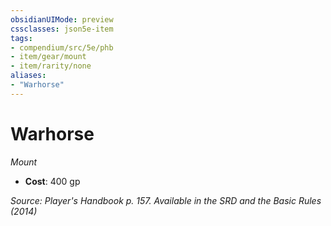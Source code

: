 ```yaml
---
obsidianUIMode: preview
cssclasses: json5e-item
tags:
- compendium/src/5e/phb
- item/gear/mount
- item/rarity/none
aliases: 
- "Warhorse"
---
```

# Warhorse
*Mount*  

- **Cost**: 400 gp

*Source: Player's Handbook p. 157. Available in the <span title='Systems Reference Document (5.1)'>SRD</span> and the Basic Rules (2014)*
